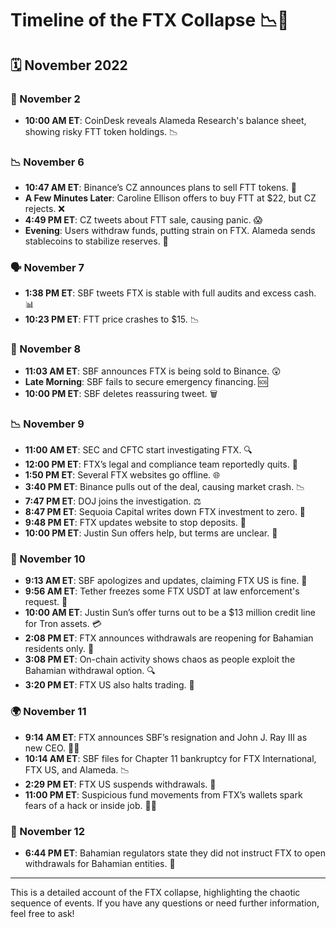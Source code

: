 # Timeline of the FTX Collapse 📉🚨

## 🗓️ November 2022

### 📰 November 2
- **10:00 AM ET**: CoinDesk reveals Alameda Research's balance sheet, showing risky FTT token holdings. 📉

### 📉 November 6
- **10:47 AM ET**: Binance’s CZ announces plans to sell FTT tokens. 🚨
- **A Few Minutes Later**: Caroline Ellison offers to buy FTT at $22, but CZ rejects. ❌
- **4:49 PM ET**: CZ tweets about FTT sale, causing panic. 😱
- **Evening**: Users withdraw funds, putting strain on FTX. Alameda sends stablecoins to stabilize reserves. 💸

### 🗣️ November 7
- **1:38 PM ET**: SBF tweets FTX is stable with full audits and excess cash. 📊
- **10:23 PM ET**: FTT price crashes to $15. 📉

### 🔄 November 8
- **11:03 AM ET**: SBF announces FTX is being sold to Binance. 😲
- **Late Morning**: SBF fails to secure emergency financing. 🆘
- **10:00 PM ET**: SBF deletes reassuring tweet. 🗑️

### 📉 November 9
- **11:00 AM ET**: SEC and CFTC start investigating FTX. 🔍
- **12:00 PM ET**: FTX’s legal and compliance team reportedly quits. 🚪
- **1:50 PM ET**: Several FTX websites go offline. 🌐
- **3:40 PM ET**: Binance pulls out of the deal, causing market crash. 📉
- **7:47 PM ET**: DOJ joins the investigation. ⚖️
- **8:47 PM ET**: Sequoia Capital writes down FTX investment to zero. 🚫
- **9:48 PM ET**: FTX updates website to stop deposits. 🚫
- **10:00 PM ET**: Justin Sun offers help, but terms are unclear. 🤔

### 📢 November 10
- **9:13 AM ET**: SBF apologizes and updates, claiming FTX US is fine. 🛑
- **9:56 AM ET**: Tether freezes some FTX USDT at law enforcement's request. 🚨
- **10:00 AM ET**: Justin Sun’s offer turns out to be a $13 million credit line for Tron assets. 💳
- **2:08 PM ET**: FTX announces withdrawals are reopening for Bahamian residents only. 🌴
- **3:08 PM ET**: On-chain activity shows chaos as people exploit the Bahamian withdrawal option. 🔍
- **3:20 PM ET**: FTX US also halts trading. 🚫

### 🌍 November 11
- **9:14 AM ET**: FTX announces SBF’s resignation and John J. Ray III as new CEO. 🕵️‍♂️
- **10:14 AM ET**: SBF files for Chapter 11 bankruptcy for FTX International, FTX US, and Alameda. 📉
- **2:29 PM ET**: FTX US suspends withdrawals. 🚫
- **11:00 PM ET**: Suspicious fund movements from FTX’s wallets spark fears of a hack or inside job. 🕵️‍♂️

### 📅 November 12
- **6:44 PM ET**: Bahamian regulators state they did not instruct FTX to open withdrawals for Bahamian entities. 🚫

---

This is a detailed account of the FTX collapse, highlighting the chaotic sequence of events. If you have any questions or need further information, feel free to ask!
